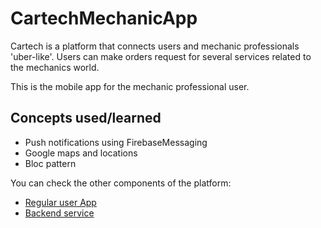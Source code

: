 # CartechMechanicApp

Cartech is a platform that connects users and mechanic professionals 'uber-like'. Users can make orders request for several services related to the mechanics world.

This is the mobile app for the mechanic professional user.

## Concepts used/learned
- Push notifications using FirebaseMessaging
- Google maps and locations
- Bloc pattern

You can check the other components of the platform:
- [Regular user App](https://github.com/syned13/CartechAPP)
- [Backend service](https://github.com/syned13/CartechAPI)
